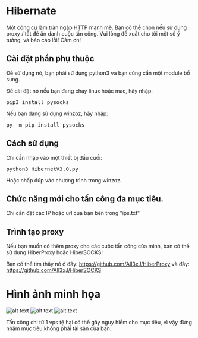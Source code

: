 # Hibernate
Một công cụ làm tràn ngập HTTP mạnh mẽ.
Bạn có thể chọn nếu sử dụng proxy / tất để ẩn danh cuộc tấn công.
Vui lòng đề xuất cho tôi một số ý tưởng, và báo cáo lỗi!
Cảm ơn!


<h2> Cài đặt phần phụ thuộc </h2>
Để sử dụng nó, bạn phải sử dụng python3 và bạn cũng cần một module bổ sung.

Để cài đặt nó nếu bạn đang chạy linux hoặc mac, hãy nhập:
<pre>pip3 install pysocks</pre>

Nếu bạn đang sử dụng winzoz, hãy nhập:
<pre>py -m pip install pysocks</pre>

<h2> Cách sử dụng </h2>
Chỉ cần nhập vào một thiết bị đầu cuối:
<pre>python3 HibernetV3.0.py</pre>

Hoặc nhấp đúp vào chương trình trong winzoz.

<h2> Chức năng mới cho tấn công đa mục tiêu. </h2>
Chỉ cần đặt các IP hoặc url của bạn bên trong "ips.txt"

<h2> Trình tạo proxy </h2>
Nếu bạn muốn có thêm proxy cho các cuộc tấn công của mình, bạn có thể sử dụng HiberProxy hoặc HiberSOCKS!

Bạn có thể tìm thấy nó ở đây: https://github.com/All3xJ/HiberProxy và đây: https://github.com/All3xJ/HiberSOCKS


<h1> Hình ảnh minh họa </h1>

![alt text](https://i.imgur.com/odr1rPd.png)
![alt text](https://i.imgur.com/3YNngR0.png)
![alt text](https://i.imgur.com/BcvW4C3.png)

Tấn công chỉ từ 1 vps tệ hại có thể gây nguy hiểm cho mục tiêu, vì vậy đừng nhắm mục tiêu không phải tài sản của bạn.
